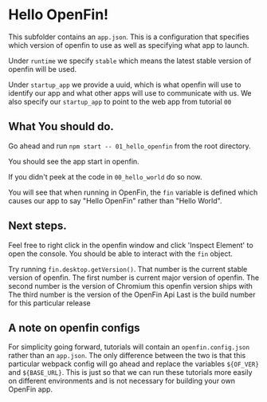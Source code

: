 # Hello OpenFin!

This subfolder contains an `app.json`. This is a configuration that specifies which version of openfin to use as well as specifying what app to launch.

Under `runtime` we specify `stable` which means the latest stable version of openfin will be used.

Under `startup_app` we provide a uuid, which is what openfin will use to identify our app and what other apps will use to communicate with us.
We also specify our `startup_app` to point to the web app from tutorial `00`



## What You should do.

Go ahead and run `npm start -- 01_hello_openfin` from the root directory.

You should see the app start in openfin.

If you didn't peek at the code in `00_hello_world` do so now.

You will see that when running in OpenFin, the `fin` variable is defined which causes our app to say "Hello OpenFin" rather than "Hello World".

## Next steps.

Feel free to right click in the openfin window and click 'Inspect Element' to open the console.
You should be able to interact with the `fin` object.

Try running `fin.desktop.getVersion()`. That number is the current stable version of openfin.
The first number is current major version of openfin.
The second number is the version of Chromium this openfin version ships with
The third number is the version of the OpenFin Api
Last is the build number for this particular release

## A note on openfin configs

For simplicity going forward, tutorials will contain an `openfin.config.json` rather than an `app.json`. The only difference between the two is that this particular webpack config will go ahead and replace the variables `${OF_VER}` and `${BASE_URL}`. This is just so that we can run these tutorials more easily on different environments and is not necessary for building your own OpenFin app.